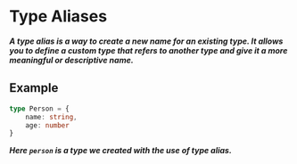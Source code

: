 # Type Aliases
***A type alias is a way to create a new name for an existing type. It allows you to define a custom type that refers to another type and give it a more meaningful or descriptive name.***

## Example
```ts
type Person = {
    name: string,
    age: number
}
```

***Here `person` is a type we created with the use of type alias.***